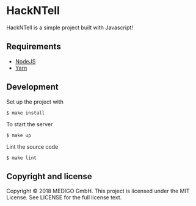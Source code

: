 # HackNTell 

HackNTell is a simple project built with Javascript!

## Requirements

* [NodeJS](https://nodejs.org/en/)
* [Yarn](https://yarnpkg.com/lang/en/docs/install/)

## Development

Set up the project with

```
$ make install
```

To start the server

```
$ make up
```

Lint the source code

```
$ make lint
```

## Copyright and license

Copyright © 2018 MEDIGO GmbH. This project is licensed under the MIT License. See LICENSE for the full license text.

